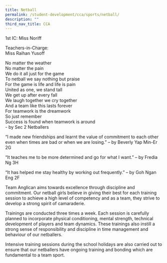 ```yaml
---
title: Netball
permalink: /student-development/cca/sports/netball/
description: ""
third_nav_title: CCA
---
```

1st IC: Miss Noriff

Teachers-in-Charge:<br>
Miss Raihan Yusoff


No matter the weather<br>
No matter the pain<br>
We do it all just for the game<br>
To netball we say nothing but praise<br>
For the game is life and life is pain<br>
United as one, we stand tall<br>
We get up after every fall<br>
We laugh together we cry together<br>
And a team like this lasts forever<br>
For teamwork is the dreamwork<br>
So just remember<br>
Success is found when teamwork is around<br>
\- by Sec 2 Netballers

“I made new friendships and learnt the value of commitment to each other even when times are bad or when we are losing.” – by Beverly Yap Min-Er 2G

“It teaches me to be more determined and go for what I want.” – by Fredia Ng 3H

“It has helped me stay healthy by working out frequently.” – by Goh Ngan Eng 2F

Team Anglican aims towards excellence through discipline and commitment. Our netball girls believe in giving their best for each training session to achieve a high level of competency and as a team, they strive to develop a strong spirit of camaraderie.

Trainings are conducted three times a week. Each session is carefully planned to incorporate physical conditioning, mental strength, technical development of players and team dynamics. These trainings also instill a strong sense of responsibility and discipline in time management and behaviour of our netballers.

Intensive training sessions during the school holidays are also carried out to ensure that our netballers have ongoing training and bonding which are fundamental to a team sport.